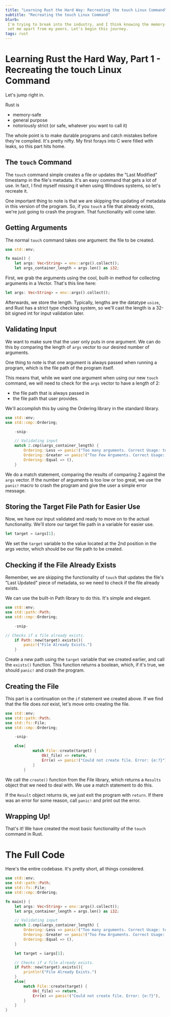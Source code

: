 ```yaml
---
title: "Learning Rust the Hard Way: Recreating the touch Linux Command"
subtitle: "Recreating the touch Linux Command"
blurb: 
 I'm trying to break into the industry, and I think knowing the memory-safe programming language Rust will
 set me apart from my peers. Let's begin this journey.
tags: rust
---
```

# Learning Rust the Hard Way, Part 1 - Recreating the touch Linux Command

Let's jump right in.

Rust is 
- memory-safe
- general purpose 
- notoriously strict (or safe, whatever you want to call it)

The whole point is to make durable programs and catch mistakes before
they're compiled. It's pretty nifty. My first forays into C were filled with leaks, so this part hits home.

## The ```touch``` Command
The ```touch``` command simple creates a file or updates the "Last Modified" timestamp in the file's metadata. It's an easy command that gets a lot of use. In fact, I find myself missing it when using Windows systems, so let's recreate it.

One important thing to note is that we are skipping the updating of metadata in this version of the program. So, if you `touch` a file that already exists, we're just going to crash the program. That functionality will come later.


## Getting Arguments
The normal `touch` command takes one argument: the file to be created.


```rust
use std::env;

fn main() {
    let args: Vec<String> = env::args().collect();
    let args_container_length = args.len() as i32;
```

First, we grab the arguments using the cool, built-in method for collecting arguments in a Vector. That's this line here:

```rust 
let args: Vec<String> = env::args().collect(); 
```

Afterwards, we store the length. Typically, lengths are the datatype `usize`, and Rust has a strict type checking system,
so we'll cast the length is a 32-bit signed int for input validation later.

## Validating Input
We want to make sure that the user only puts in one argument. We can do this by comparing the length of `args` vector to our desired number of arguments.

One thing to note is that one argument is always passed when running a program, which is the file path of the program itself.

 This means that, while we want one argument when using our new `touch` command, we will need to check for the `args` vector to have a length of 2: 
- the file path that is always passed in
- the file path that user provides.

We'll accomplish this by using the Ordering library in the standard library.

```rust
use std::env;
use std::cmp::Ordering;

    -snip-

    // Validating input
    match 2.cmp(&args_container_length) {
        Ordering::Less => panic!("Too many arguments. Correct Usage: touch test.txt"),
        Ordering::Greater => panic!("Too Few Arguments. Correct Usage: touch test.txt"),
        Ordering::Equal => (),
    }
```

We do a match statement, comparing the results of comparing 2 against the `args` vector. If the number of arguments is too low or too great, we use the `panic!` macro to crash the program and give the user a simple error message.

## Storing the Target File Path for Easier Use
Now, we have our input validated and ready to move on to the actual functionality. We'll store our target file path in a variable for easier use.

```rust
let target = &args[1];
```

We set the `target` variable to the value located at the 2nd position in the args vector, which should be our file path to be created.

## Checking if the File Already Exists
Remember, we are skipping the functionality of `touch` that updates the file's "Last Updated" piece of metadata, so we need to check if the file already exists.

We can use the built-in Path library to do this. It's simple and elegant.

```rust
use std::env;
use std::path::Path;
use std::cmp::Ordering;

    -snip-

// Checks if a file already exists.
    if Path::new(target).exists(){
        panic!("File Already Exists.")
    }
```

Create a new path using the `target` variable that we created earlier, and call the `exists()` function. This function returns a boolean, which, if it's true, we should `panic!` and crash the program.

## Creating the File
This part is a continuation on the `if` statement we created above. If we find that the file does *not* exist, let's move onto creating the file.

```rust
use std::env;
use std::path::Path;
use std::fs::File;
use std::cmp::Ordering;

    -snip-

    else{
            match File::create(target) {
                Ok(_file) => return,
                Err(e) => panic!("Could not create file. Error: {e:?}"),
            }
        }
```

We call the `create()` function from the File library, which returns a `Results` object that we need to deal with. We use a match statement to do this.

If the `Result` object returns `Ok`, we just exit the program with `return`. If there was an error for some reason, call `panic!` and print out the error.

## Wrapping Up!
That's it! We have created the most basic functionality of the `touch` command in Rust.

# The Full Code
Here's the entire codebase. It's pretty short, all things considered.

```rust 
use std::env;
use std::path::Path;
use std::fs::File;
use std::cmp::Ordering;

fn main() {
    let args: Vec<String> = env::args().collect();
    let args_container_length = args.len() as i32;

    // Validating input
    match 2.cmp(&args_container_length) {
        Ordering::Less => panic!("Too many arguments. Correct Usage: touch test.txt"),
        Ordering::Greater => panic!("Too Few Arguments. Correct Usage: touch test.txt"),
        Ordering::Equal => (),
    }

    let target = &args[1];

    // Checks if a file already exists.
    if Path::new(target).exists(){
        println!("File Already Exists.")
    }
    else{
        match File::create(target) {
            Ok(_file) => return,
            Err(e) => panic!("Could not create file. Error: {e:?}"),
        }
    }
}
```



